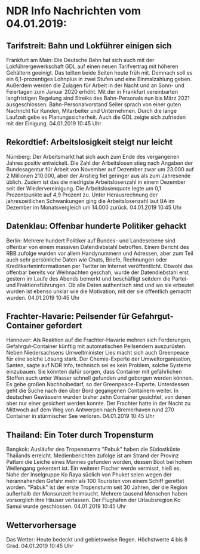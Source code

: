 # NDR Info Nachrichten vom 04.01.2019:


## Tarifstreit: Bahn und Lokführer einigen sich
Frankfurt am Main: Die Deutsche Bahn hat sich auch mit der Lokführergewerkschaft GDL auf einen neuen Tarifvertrag mit höheren Gehältern geeinigt. Das teilten beide Seiten heute früh mit. Demnach soll es ein 6,1-prozentiges Lohnplus in zwei Stufen und eine Einmalzahlung geben. Außerdem werden die Zulagen für Arbeit in der Nacht und an Sonn- und Feiertagen zum Januar 2020 erhöht. Mit der in Frankfurt vereinbarten langfristigen Regelung sind Streiks des Bahn-Personals nun bis März 2021 ausgeschlossen. Bahn-Personalvorstand Seiler sprach von einer guten Nachricht für Kunden, Mitarbeiter und Unternehmen. Durch die lange Laufzeit gebe es Planungssicherheit. Auch die GDL zeigte sich zufrieden mit der Einigung. 04.01.2019 10:45 Uhr 

## Rekordtief: Arbeitslosigkeit steigt nur leicht
Nürnberg: Der Arbeitsmarkt hat sich auch zum Ende des vergangenen Jahres positiv entwickelt. Die Zahl der Arbeitslosen stieg nach Angaben der Bundesagentur für Arbeit von November auf Dezember zwar um 23.000 auf 2 Millionen 210.000, aber der Anstieg fiel geringer aus als zum Jahresende üblich. Zudem ist das die niedrigste Arbeitslosenzahl in einem Dezember seit der Wiedervereinigung. Die Arbeitslosenquote legte um 0,1 Prozentpunkte auf 4,9 Prozent zu. Unter Herausrechnung der jahreszeitlichen Schwankungen ging die Arbeitslosenzahl laut BA im Dezember im Monatsvergleich um 14.000 zurück. 04.01.2019 10:45 Uhr 

## Datenklau: Offenbar hunderte Politiker gehackt
Berlin: Mehrere hundert Politiker auf Bundes- und Landesebene sind offenbar von einem massiven Datendiebstahl betroffen. Einem Bericht des RBB zufolge wurden vor allem Handynummern und Adressen, aber zum Teil auch sehr persönliche Daten wie Chats, Briefe, Rechnungen oder Kreditkarteninformationen per Twitter im Internet veröffentlicht. Obwohl das offenbar bereits vor Weihnachten geschah, wurde der Datendiebstahl erst gestern im Laufe des Abends bemerkt und beschäftigt seitdem die Partei- und Fraktionsführungen. Ob alle Daten authentisch sind und wo sie erbeutet wurden ist  ebenso unklar wie die Motivation, mit der sie öffentlich gemacht wurden. 04.01.2019 10:45 Uhr 

## Frachter-Havarie: Peilsender für Gefahrgut-Container gefordert
Hannover: Als Reaktion auf die Frachter-Havarie mehren sich Forderungen, Gefahrgut-Container künftig mit automatischen Peilsendern auszurüsten. Neben Niedersachsens Umweltminister Lies macht sich auch Greenpeace für eine solche Lösung stark. Der Chemie-Experte der Umweltorganisation, Santen, sagte auf NDR Info, technisch sei es kein Problem, solche Systeme einzubauen. Sie könnten dafür sorgen, dass Container mit gefährlichen Stoffen auch unter Wasser schnell gefunden und geborgen werden können. Es gebe großen Nachholbedarf, so der Greenpeace-Experte. Unterdessen geht die Suche nach den über Bord gegangenen Containern weiter. In deutschen Gewässern wurden bisher zehn Container gesichtet, von denen aber nur einer gesichert werden konnte. Der Frachter hatte in der Nacht zu Mittwoch auf dem Weg von Antwerpen nach Bremerhaven rund 270 Container in stürmischer See verloren. 04.01.2019 10:45 Uhr 

## Thailand: Ein Toter durch Tropensturm
Bangkok: Ausläufer des Tropensturms "Pabuk" haben die Südostküste Thailands erreicht. Medienberichten zufolge ist am Strand der Provinz Pattani die Leiche eines Mannes gefunden worden, dessen Boot bei hohem Wellengang gekentert ist. Ein weiterer Fischer werde vermisst, hieß es. Nahe der Inselgruppe Ko Raya südlich von Phuket seien wegen der herannahenden Gefahr mehr als 100 Touristen von einem Schiff gerettet worden. "Pabuk" ist der erste Tropensturm seit 30 Jahren, der die Region außerhalb der Monsunzeit heimsucht. Mehrere tausend Menschen haben vorsorglich ihre Häuser verlassen. Der Flughafen der Urlaubsregion Ko Samui wurde geschlossen. 04.01.2019 10:45 Uhr 

## Wettervorhersage
Das Wetter: Heute bedeckt und gebietsweise Regen. Höchstwerte 4 bis 8 Grad. 04.01.2019 10:45 Uhr 
